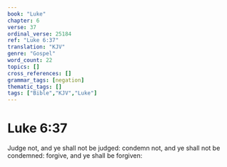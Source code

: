 ```yaml
---
book: "Luke"
chapter: 6
verse: 37
ordinal_verse: 25184
ref: "Luke 6:37"
translation: "KJV"
genre: "Gospel"
word_count: 22
topics: []
cross_references: []
grammar_tags: [negation]
thematic_tags: []
tags: ["Bible","KJV","Luke"]
---
```


# Luke 6:37

Judge not, and ye shall not be judged: condemn not, and ye shall not be condemned: forgive, and ye shall be forgiven:
